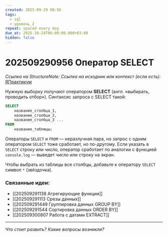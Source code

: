 ```yaml
---
created: 2025-09-29 09:56
tags:
  - sql
  - уровень_2
repeat: spaced every day
due_at: 2025-10-24T06:00:00.000+03:00
hidden: false
---
```

# 202509290956 Оператор SELECT

*Ссылка на StructureNote:*
*Ссылка на исходник или контекст (если есть):* [ЯПрактикум](https://practicum.yandex.ru/learn/backend-nodejs/courses/a4214ab0-2146-4152-b90e-651bf4c7ca5e/sprints/564244/topics/1b53ba64-4733-4307-b1cd-4bdadedf0af9/lessons/53d48a4b-d372-4cbc-b362-64bc472a1f6b/)

Нужную выборку получают оператором **SELECT** (англ. «выбирать, проводить отбор»). Синтаксис запроса с SELECT такой:

```SQL
SELECT 
    название_столбца_1,
    название_столбца_2,
    название_столбца_3 ...  
FROM 
    название_таблицы;

```

Операторы `SELECT` и `FROM` — неразлучная пара, но запрос с одним оператором `SELECT` тоже сработает, но по-другому. Если указать в `SELECT` строку или число, оператор сработает по аналогии с функцией `console.log` — выведет число или строку на экран.

Чтобы выбрать из таблицы все столбцы, добавьте к оператору `SELECT` символ `*` (звёздочка).

### Связанные идеи:

* [[202509291138 Агрегирующие функции]]
* [[202509291113 Срезы данных]]
* [[202509291449 Группировка данных GROUP BY]]
* [[202509291544 Сортировка данных ORDER BY]]
* [[202509300807 Работа с датами EXTRACT]]

---

*Что стоит развить? Какие вопросы возникли?*
